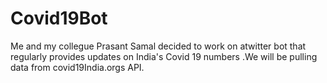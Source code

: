 # Covid19Bot
Me and my collegue Prasant Samal decided to work on atwitter bot that regularly provides updates on India's Covid 19 numbers .We will be pulling data from covid19India.orgs API.
